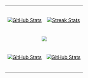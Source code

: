 <table width="100%">
  <tr>
    <td width="50%">
      <br />
      <p align="center">
        <a href="https://github.com/samilboyalikli">
          <img align="center" src="https://github-readme-stats.vercel.app/api?username=samilboyalikli&count_private=true&show_icons=true&theme=nightowl" alt="GitHub Stats" />
        </a>
      </p>
      <br>
    </td>
    <td width="50%">
      <br />
      <p align="center">
        <a href="https://github.com/samilboyalikli">
          <img align="center" src="https://streak-stats.demolab.com/?user=samilboyalikli&theme=nightowl" alt="Streak Stats" />
        </a>
      </p>
      <br>
    </td>
  </tr>
  <tr>
    <td colspan="2">
     <div align="center">
      <img src="https://github-readme-activity-graph.vercel.app/graph?username=samilboyalikli&bg_color=011627&color=79d3c3&line=c792ea&point=ffeb95&area=true&hide_border=false" border-radius="15">
     </div>
    </td>
  </tr>
  <tr>
    <td width="50%">
      <br />
      <p align="center">
        <a href="https://github.com/samilboyalikli">
          <img align="center" src="https://github-readme-stats.vercel.app/api/top-langs/?username=samilboyalikli&bg_color=011627&color=79d3c3&layout=pie&theme=dark" alt="GitHub Stats" />
        </a>
      </p>
      <br>
    </td>
    <td width="50%">
      <br />
      <p align="center">
        <a href="https://github.com/samilboyalikli">
          <img align="center" src="https://github-profile-trophy.vercel.app/?username=samilboyalikli&row=3&column=3&margin-w=20&margin-h=20" alt="GitHub Stats" />
        </a>
      </p>
      <br>
    </td>
  </tr>
</table>
<br />


<br>


